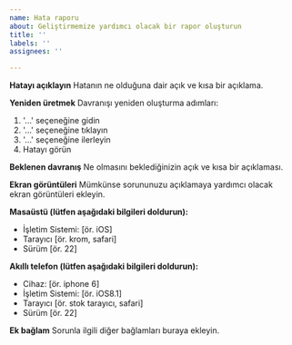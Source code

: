 ```yaml
---
name: Hata raporu
about: Geliştirmemize yardımcı olacak bir rapor oluşturun
title: ''
labels: ''
assignees: ''

---
```


**Hatayı açıklayın**
Hatanın ne olduğuna dair açık ve kısa bir açıklama.

**Yeniden üretmek**
Davranışı yeniden oluşturma adımları:
1. '...' seçeneğine gidin
2. '...' seçeneğine tıklayın
3. '...' seçeneğine ilerleyin
4. Hatayı görün

**Beklenen davranış**
Ne olmasını beklediğinizin açık ve kısa bir açıklaması.

**Ekran görüntüleri**
Mümkünse sorununuzu açıklamaya yardımcı olacak ekran görüntüleri ekleyin.

**Masaüstü (lütfen aşağıdaki bilgileri doldurun):**
 - İşletim Sistemi: [ör. iOS]
 - Tarayıcı [ör. krom, safari]
 - Sürüm [ör. 22]

**Akıllı telefon (lütfen aşağıdaki bilgileri doldurun):**
 - Cihaz: [ör. iphone 6]
 - İşletim Sistemi: [ör. iOS8.1]
 - Tarayıcı [ör. stok tarayıcı, safari]
 - Sürüm [ör. 22]

**Ek bağlam**
Sorunla ilgili diğer bağlamları buraya ekleyin.
